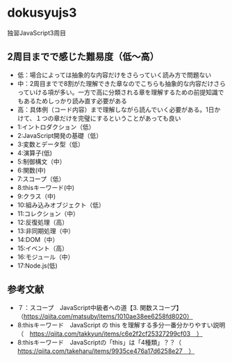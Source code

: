 # dokusyujs3
独習JavaScript3周目
## 2周目までで感じた難易度（低〜高）
- 低：場合によっては抽象的な内容だけをさらっていく読み方で問題ない
- 中：2周目までで8割がた理解できた章なのでこちらも抽象的な内容だけさらっていける項が多い。一方で高に分類される章を理解するための前提知識でもあるためしっかり読み直す必要がある
- 高：具体例（コード内容）まで理解しながら読んでいく必要がある。1日かけて、１つの章だけを完璧にするということがあっても良い
- 1:イントロダクション（低）
- 2:JavaScript開発の基礎（低）
- 3:変数とデータ型（低）
- 4:演算子(低)
- 5:制御構文（中）
- 6:関数(中)
- 7:スコープ（低）
- 8:thisキーワード(中)
- 9:クラス（中)
- 10:組み込みオブジェクト（低）
- 11:コレクション（中）
- 12:反復処理（高）
- 13:非同期処理（中）
- 14:DOM（中）
- 15:イベント（高）
- 16:モジュール（中）
- 17:Node.js(低)

## 参考文献
- ７：スコープ　JavaScript中級者への道【3. 関数スコープ】（https://qiita.com/matsuby/items/1010ae38ee6258fd8020）
- 8:thisキーワード　JavaScript の this を理解する多分一番分かりやすい説明（　https://qiita.com/takkyun/items/c6e2f2cf25327299cf03　）
- 8:thisキーワード　JavaScriptの「this」は「4種類」？？（　https://qiita.com/takeharu/items/9935ce476a17d6258e27　）
